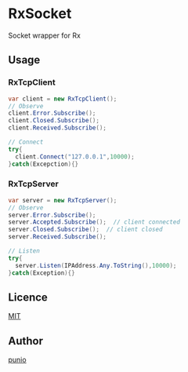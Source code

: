 # RxSocket
Socket wrapper for Rx

## Usage

### RxTcpClient
```cs
var client = new RxTcpClient();
// Observe
client.Error.Subscribe();
client.Closed.Subscribe();
client.Received.Subscribe();

// Connect
try{
  client.Connect("127.0.0.1",10000);
}catch(Excepction){}
```

### RxTcpServer
```cs
var server = new RxTcpServer();
// Observe
server.Error.Subscribe();
server.Accepted.Subscribe();  // client connected
server.Closed.Subscribe();  // client closed
server.Received.Subscribe();

// Listen
try{
  server.Listen(IPAddress.Any.ToString(),10000);
}catch(Exception){}
```

## Licence
[MIT](https://github.com/tcnksm/tool/blob/master/LICENCE)


## Author
[punio](https://github.com/punio)
